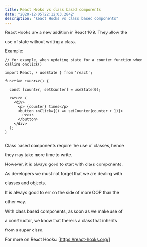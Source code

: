 ```yaml
---
title: React Hooks vs class based components
date: "2020-12-05T22:12:03.284Z"
description: "React Hooks vs class based components"
---
```



React Hooks are a new addition in React 16.8. They allow the 

use of state without writing a class.


Example:

```
// for example, when updating state for a counter function when calling onclick()

import React, { useState } from 'react';

function Counter() {

  const [counter, setCounter] = useState(0);

  return (
    <div>
      <p> {counter} times</p>
      <button onClick={() => setCounter(counter + 1)}>
        Press
      </button>
    </div>
  );
}


```

Class based components require the use of classes, hence

they may take more time to write. 


However, it is always good to start with class components.


As developers we must not forget that we are dealing with

classes and objects.


It is always good to err on the side of more OOP than the

other way.


With class based components, as soon as we make use of

a constructor, we know that there is a class that inherits

from a super class. 




For more on React Hooks: [https://react-hooks.org/]
